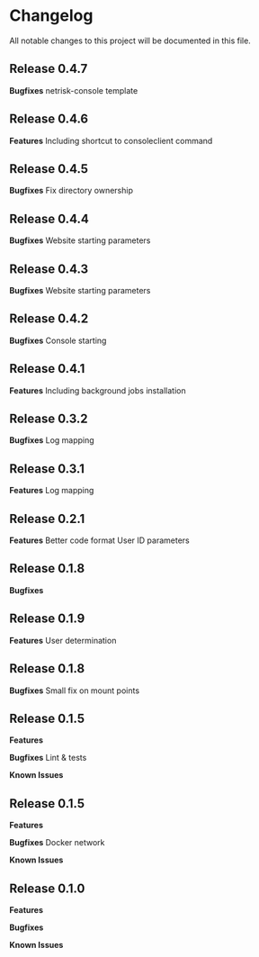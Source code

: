# Changelog

All notable changes to this project will be documented in this file.

## Release 0.4.7

**Bugfixes**
netrisk-console template

## Release 0.4.6

**Features**
Including shortcut to consoleclient command

## Release 0.4.5

**Bugfixes**
Fix directory ownership

## Release 0.4.4

**Bugfixes**
Website starting parameters

## Release 0.4.3

**Bugfixes**
Website starting parameters


## Release 0.4.2

**Bugfixes**
Console starting 


## Release 0.4.1

**Features**
Including background jobs installation


## Release 0.3.2

**Bugfixes**
Log mapping

## Release 0.3.1

**Features**
Log mapping


## Release 0.2.1

**Features**
Better code format
User ID parameters

## Release 0.1.8

**Bugfixes**

## Release 0.1.9

**Features**
User determination

## Release 0.1.8

**Bugfixes**
Small fix on mount points


## Release 0.1.5

**Features**

**Bugfixes**
Lint & tests

**Known Issues**

## Release 0.1.5

**Features**

**Bugfixes**
Docker network

**Known Issues**


## Release 0.1.0

**Features**

**Bugfixes**

**Known Issues**
